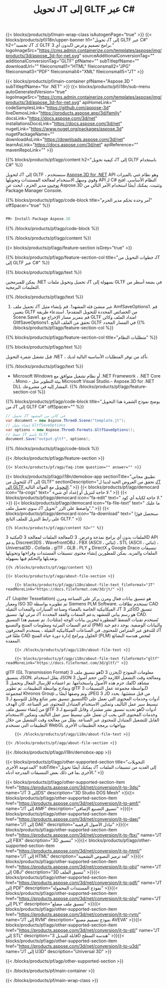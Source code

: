 ﻿---
title: تحويل JT إلى GLTF عبر C# 
url: /ar/net/conversion/jt-to-gltf/ 
description: نموذج رمز للتحويل من JT إلى GLTF C#. استخدم API رمز المثال لملفات الدُفعات JT GLTF للتحويل داخل VB .NET أو Asp .NET أو أي تطبيق قائم على .NET.
---
{{< blocks/products/pf/main-wrap-class isAutogenPage="true" >}}
{{< blocks/products/pf/i18n/upper-banner h1="تحويل JT إلى GLTF عبر C#" h2="تجسيد JT كـ GLTF بدون أي 3D برامج تصميم وعرض." logoImageSrc="https://cms.admin.containerize.com/templates/aspose/img/products/3d/aspose_3d-for-net.svg" sourceAdditionalConversionTag="" additionalConversionTag="GLTF" pfName="" subTitlepfName="" downloadUrl="" fileiconsmall1="HTML" fileiconsmall2="JPG" fileiconsmall3="PDF" fileiconsmall4="XML" fileiconsmall5="JT" >}}

{{< blocks/products/pf/main-container pfName="Aspose.3D " subTitlepfName="for .NET" >}}
{{< blocks/products/pf/i18n/sub-menu autoGeneratedVersion="true" logoImageSrc="https://cms.admin.containerize.com/templates/aspose/img/products/3d/aspose_3d-for-net.svg" apiHomeLink="" codeSamplesLink="https://github.com/aspose-3d" liveDemosLink="https://products.aspose.app/3d/family" docsLink="https://docs.aspose.com/3d/net" installationsDocsLink="https://docs.aspose.com/3d/net" nugetLink="https://www.nuget.org/packages/aspose.3d" nugetPackageName="" downloadAsLink="https://downloads.aspose.com/3d/net" learnAsLink="https://docs.aspose.com/3d/net" apiReference="" mavenRepoLink="" >}}

{{% blocks/products/pf/agp/content h2="كيفية تحويل JT إلى GLTF باستخدام C#" %}}

 لتحويل JT إلى GLTF ، سنستخدم
 [Aspose.3D for .NET](https://products.aspose.com/3d/net) 
 API وهو نظام غني بالميزات وقوي وسهل الاستخدام لمعالجة المستندات وتحويلها API لـ C# النظام الأساسي. افتح
 [نوجيت](https://www.nuget.org/packages/aspose.3d) 
 مدير الحزم ، ابحث عن
 Aspose.3D 
 وتثبيت. يمكنك أيضًا استخدام الأمر التالي من Package Manager Console.

{{% blocks/products/pf/agp/code-block title="أمر وحدة تحكم مدير الحزم" offSpacer="true" %}}

```cs

PM> Install-Package Aspose.3D


```

{{% /blocks/products/pf/agp/code-block %}}

{{% /blocks/products/pf/agp/content %}}

{{< blocks/products/pf/agp/feature-section isGrey="true" >}}

{{% blocks/products/pf/agp/feature-section-col title="خطوات التحويل من JT إلى GLTF عبر C#" %}}

{{% blocks/products/pf/agp/text %}}

 يمكن للمبرمجين .NET تحميل وتحويل ملفات JT بسهولة إلى GLTF في بضعة أسطر من التعليمات البرمجية.

{{% /blocks/products/pf/agp/text %}}

1. تحميل ملف JT عبر منشئ فئة المشهد1. قم بإنشاء مثيل AmfSaveOptions1. قم بتعيين GLTF من الخصائص المحددة للتحويل المتقدم1. استدعاء طريقة Scene.Save1. قم بتمرير مسار الإخراج مع GLTF امتداد الملف وكائن GltfSaveOptions1. تحقق من الملف الناتج GLTF في المسار المحدد
{{% /blocks/products/pf/agp/feature-section-col %}}

{{% blocks/products/pf/agp/feature-section-col title="متطلبات النظام" %}}

{{% blocks/products/pf/agp/text %}}

 قبل تشغيل شفرة التحويل .NET ، تأكد من توفر المتطلبات الأساسية التالية لديك.

{{% /blocks/products/pf/agp/text %}}

- Microsoft Windows أو نظام تشغيل متوافق مع .NET Framework ، .NET Core ، Mono.- بيئة التطوير مثل Microsoft Visual Studio.- Aspose.3D for .NET DLL المشار إليه في مشروعك.
{{% /blocks/products/pf/agp/feature-section-col %}}

{{% blocks/products/pf/agp/code-block title="يوضح نموذج الشفرة هذا التحويل من JT إلى GLTF C#" offSpacer="" %}}

```cs
// تحميل JT في كائن من المشهد 
var document = new Aspose.ThreeD.Scene("template.jt");
// إنشاء مثيل GltfSaveOptions 
var options = new Aspose.ThreeD.Formats.GltfSaveOptions();
// حفظ JT باسم GLTF 
document.Save("output.gltf", options); 


```

{{% /blocks/products/pf/agp/code-block %}}

{{< /blocks/products/pf/agp/feature-section >}}

    {{< blocks/products/pf/agp/faq-item question="" answer="" >}}
 

<!-- aboutfile Starts -->

{{< blocks/products/pf/agp/i18n/demobox-app sectionTitle="تطبيق مجاني للتحويل من JT إلى GLTF" sectionDescription="تحقق من العروض الحية لدينا ل [JT إلى GLTF التحويل](https://products.aspose.app/3d/conversion/jt-to-gltf) مع الفوائد التالية." >}}
        {{< blocks/products/pf/agp/democard icon="fa-cogs" text=" لا حاجة لتنزيل أو إعداد أي شيء." >}}
        {{< blocks/products/pf/agp/democard icon="fa-edit" text=" لا حاجة لكتابة أي كود." >}}
        {{< blocks/products/pf/agp/democard icon="fa-file-text" text=" ما عليك سوى تحميل ملف JT واضغط على الزر \"تحويل\"." >}}
        {{< blocks/products/pf/agp/democard icon="fa-download" text=" ستحصل فورًا على رابط التنزيل للملف الناتج GLTF." >}}

    {{% blocks/products/pf/agp/content h2="" %}}

 مكتبة 3D معالجة الملفات لمعالجة 3D الملفات بدون أي برامج نمذجة وعرض. 3D API يدعم Discreet3DS ، WavefrontOBJ ، FBX (ASCII ، ثنائي) ، STL (ASCII ، ثنائي) ، Universal3D ، Collada ، glTF ، GLB ، PLY و DirectX و Google Draco تنسيقات الملفات والمزيد. يمكن للمطورين إنشاء محتوى تنسيقات المستندات وقراءتها وتحويلها وتعديلها والتحكم فيها بسهولة.



    {{% /blocks/products/pf/agp/content %}}

    {{< blocks/products/pf/agp/about-file-section >}}

        {{< blocks/products/pf/agp/i18n/about-file-text fileFormat="JT" readMoreLink="https://docs.fileformat.com/3d/jt/" >}}
JT (Jupiter Tessellation) هو تنسيق بيانات فعال ومرن يركز على الصناعة ومرن ومعيار ISO 3D تم تطويره بواسطة Siemens PLM Software. تستخدم نطاقات CAD الميكانيكية الخاصة بالفضاء وصناعة السيارات والمعدات الثقيلة JT كأكثر 3D تنسيق مرئي لها. تنسيق JT هو رسم بياني للمشهد يدعم السمات والعقد المحددة CAD. تُستخدم تقنيات الضغط المتطورة لتخزين بيانات الوجه (مثلثات). تم تصميم هذا التنسيق لدعم السمات المرئية ومعلومات المنتج والتصنيع (PMI) والبيانات الوصفية. يوجد دعم جيد للتدفق غير المتزامن للمحتوى. في الصناعات الميكانيكية الثقيلة ، يستخدم المحترفون JT ملفًا في CAD الحلول وبرامج إدارة دورة حياة المنتج (PLM) لفحص هندسة البضائع المعقدة.

        {{< /blocks/products/pf/agp/i18n/about-file-text >}}

        {{< blocks/products/pf/agp/i18n/about-file-text fileFormat="gltf" readMoreLink="https://docs.fileformat.com/3d/gltf/" >}}
glTF (GL Transmission Format) هو تنسيق ملف 3D يخزن 3D معلومات النموذج بتنسيق JSON. يقلل استخدام JSON من حجم أصول 3D ومعالجة وقت التشغيل اللازمة لفك حزم هذه الأصول واستخدامها. تم اعتماده للإرسال الفعال وتحميل 3D مشاهد ونماذج بواسطة التطبيقات. تم تطوير glTF بواسطة مجموعة عمل التنسيقات 3D لمجموعة Khronos Group وتم وصفها أيضًا بـ JPEG لـ 3D من قبل منشئيها. يحدد التنسيق تنسيق نشر شائع وقابل للتوسيع لـ 3D أدوات وخدمات المحتوى التي تعمل على تبسيط سير عمل التأليف وتمكين الاستخدام المتبادل للمحتوى عبر الصناعة. كان الهدف من إنشاء تنسيق ملف glTF هو تحديد تنسيق نشر مشترك وقابل للتوسيع لـ 3D أدوات وخدمات المحتوى التي يجب أن تعمل على تبسيط سير عمل التأليف وتمكين الاستخدام القابل للتشغيل المتبادل للمحتوى عبر الصناعة. يقلل من معالجة وقت التشغيل من خلال التطبيقات التي تستخدم WebGL وواجهات برمجة التطبيقات الأخرى.

        {{< /blocks/products/pf/agp/i18n/about-file-text >}}

    {{< /blocks/products/pf/agp/about-file-section >}}

{{< /blocks/products/pf/agp/i18n/demobox-app >}}

<!-- aboutfile Ends -->

{{< blocks/products/pf/agp/other-supported-section title="التحويلات المدعومة الأخرى" subTitle="يمكنك أيضًا تحويل JT إلى العديد من تنسيقات الملفات الأخرى بما في ذلك بعض التنسيقات المدرجة أدناه." >}}

{{< blocks/products/pf/agp/other-supported-section-item href="https://products.aspose.com/3d/net/conversion/jt-to-3ds/" name="JT إلى 3DS" description="3D Studio DOS Mesh" >}}{{< blocks/products/pf/agp/other-supported-section-item href="https://products.aspose.com/3d/net/conversion/jt-to-amf/" name="JT إلى AMF" description="تنسيق التصنيع الإضافي" >}}{{< blocks/products/pf/agp/other-supported-section-item href="https://products.aspose.com/3d/net/conversion/jt-to-dae/" name="JT إلى DAE" description="تبادل الأصول الرقمية" >}}{{< blocks/products/pf/agp/other-supported-section-item href="https://products.aspose.com/3d/net/conversion/jt-to-fbx/" name="JT إلى FBX" description="3D تنسيق" >}}{{< blocks/products/pf/agp/other-supported-section-item href="https://products.aspose.com/3d/net/conversion/jt-to-html/" name="JT إلى HTML" description="لغة ترميز النصوص التشعبية" >}}{{< blocks/products/pf/agp/other-supported-section-item href="https://products.aspose.com/3d/net/conversion/jt-to-obj/" name="JT إلى OBJ" description="3D تنسيق الملف" >}}{{< blocks/products/pf/agp/other-supported-section-item href="https://products.aspose.com/3d/net/conversion/jt-to-pdf/" name="JT إلى PDF" description="نموذج المستندات المحمولة" >}}{{< blocks/products/pf/agp/other-supported-section-item href="https://products.aspose.com/3d/net/conversion/jt-to-ply/" name="JT إلى PLY" description="تنسيق ملف مضلع" >}}{{< blocks/products/pf/agp/other-supported-section-item href="https://products.aspose.com/3d/net/conversion/jt-to-rvm/" name="JT إلى RVM" description="نموذج تصميم مصنع AVEVA" >}}{{< blocks/products/pf/agp/other-supported-section-item href="https://products.aspose.com/3d/net/conversion/jt-to-stl/" name="JT إلى STL" description="قابلة للتبديل 3D هندسة السطح" >}}{{< blocks/products/pf/agp/other-supported-section-item href="https://products.aspose.com/3d/net/conversion/jt-to-u3d/" name="JT إلى U3D" description="Universal 3D" >}}

{{< /blocks/products/pf/agp/other-supported-section >}}

{{< /blocks/products/pf/main-container >}}
    
{{< /blocks/products/pf/main-wrap-class >}}